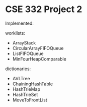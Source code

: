 # CSE 332 Project 2

Implemented:

worklists:
 - ArrayStack
 - CircularArrayFIFOQueue
 - ListFIFOQueue
 - MinFourHeapComparable

dictionaries:
 - AVLTree
 - ChainingHashTable
 - HashTrieMap
 - HashTrieSet 
 - MoveToFrontList
